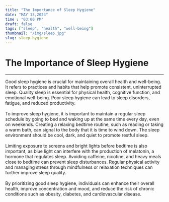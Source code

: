 ```yaml
---
title: "The Importance of Sleep Hygiene"
date: "MAY 13,2024"
time : "03:00 PM"
draft: false
tags: ["sleep", "health", "well-being"]
thumbnail: "/img/sleep.jpg"
slug: sleep-hygiene
---
```


# The Importance of Sleep Hygiene

---

Good sleep hygiene is crucial for maintaining overall health and well-being. It refers to practices and habits that help promote consistent, uninterrupted sleep. Quality sleep is essential for physical health, cognitive function, and emotional well-being. Poor sleep hygiene can lead to sleep disorders, fatigue, and reduced productivity.
<br><br>
To improve sleep hygiene, it is important to maintain a regular sleep schedule by going to bed and waking up at the same time every day, even on weekends. Creating a relaxing bedtime routine, such as reading or taking a warm bath, can signal to the body that it is time to wind down. The sleep environment should be cool, dark, and quiet to promote restful sleep.
<br><br>
Limiting exposure to screens and bright lights before bedtime is also important, as blue light can interfere with the production of melatonin, a hormone that regulates sleep. Avoiding caffeine, nicotine, and heavy meals close to bedtime can prevent sleep disturbances. Regular physical activity and managing stress through mindfulness or relaxation techniques can further improve sleep quality.
<br><br>
By prioritizing good sleep hygiene, individuals can enhance their overall health, improve concentration and mood, and reduce the risk of chronic conditions such as obesity, diabetes, and cardiovascular disease.
